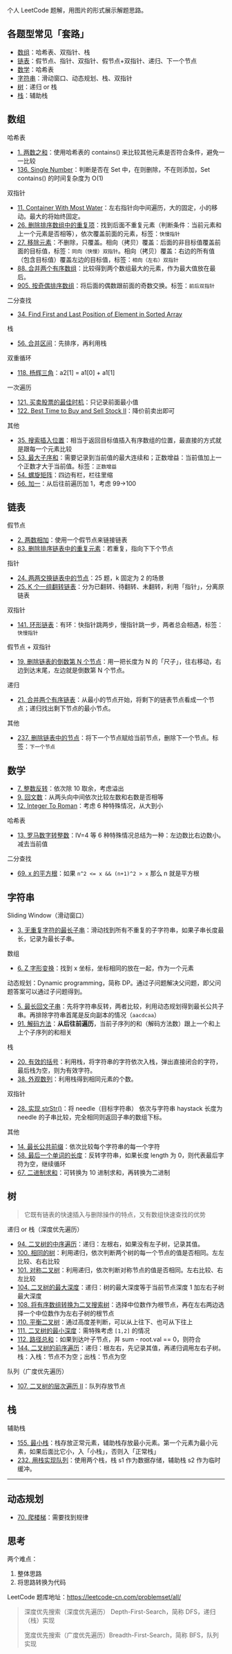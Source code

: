 个人 LeetCode 题解，用图片的形式展示解题思路。

## 各题型常见「套路」

- [数组](#数组)：哈希表、双指针、栈
- [链表](#链表)：假节点、指针、双指针、假节点+双指针、递归、下一个节点
- [数学](数学)：哈希表
- [字符串](#字符串)：滑动窗口、动态规划、栈、双指针
- [树](#树)：递归 or 栈
- [栈](#栈)：辅助栈

## 数组

哈希表

- [1. 两数之和](docs/1.md)：使用哈希表的 contains() 来比较其他元素是否符合条件，避免一一比较
- [136. Single Number](docs/136.md)：判断是否在 Set 中，在则删除，不在则添加，Set contains() 的时间复杂度为 O(1)

双指针

- [11. Container With Most Water](docs/11.md)：左右指针向中间遍历，大的固定，小的移动。最大的将始终固定。
- [26. 删除排序数组中的重复项](docs/26.md)：找到后面不重复元素（判断条件：当前元素和上一个元素是否相等），依次覆盖前面的元素，标签：`快慢指针`
- [27. 移除元素](docs/27.md)：不删除，只覆盖。相向（拷贝）覆盖：后面的非目标值覆盖前面的目标值，标签：`同向（快慢）双指针`。相向（拷贝）覆盖：右边的所有值（包含目标值）覆盖左边的目标值，标签：`相向（左右）双指针`
- [88. 合并两个有序数组](docs/88.md)：比较得到两个数组最大的元素，作为最大值放在最后。
- [905. 按奇偶排序数组](docs/905.md)：将后面的偶数跟前面的奇数交换。标签：`前后双指针`

二分查找

- [34. Find First and Last Position of Element in Sorted Array](docs/34.md)

栈

- [56. 合并区间](docs/56.md)：先排序，再利用栈

双重循环

- [118. 杨辉三角](docs/118.md)：a2[1] = a1[0] + a1[1]

一次遍历

- [121. 买卖股票的最佳时机](docs/121.md)：只记录前面最小值
- [122. Best Time to Buy and Sell Stock II](docs/122.md)：降价前卖出即可

其他

- [35. 搜索插入位置](35.md)：相当于返回目标值插入有序数组的位置，最直接的方式就是跟每一个元素比较
- [53. 最大子序和](docs/53.md)：需要记录到当前值的最大连续和；正数增益：当前值加上一个正数才大于当前值。标签：`正数增益`
- [54. 螺旋矩阵](docs/54.md)：四边有栏，栏往里缩
- [66. 加一](docs/66.md)：从后往前遍历加 1，考虑 99->100

## 链表

假节点

- [2. 两数相加](docs/2.md)：使用一个假节点来链接链表
- [83. 删除排序链表中的重复元素](docs/83.md)：若重复，指向下下个节点

指针

* [24. 两两交换链表中的节点](docs/24.md)：25 题，k 固定为 2 的场景 
* [25. K 个一组翻转链表](docs/25.md)：分为已翻转、待翻转、未翻转，利用「指针」，分离原链表

双指针

- [141. 环形链表]()：有环：快指针跳两步，慢指针跳一步，两者总会相遇，标签：`快慢指针`

假节点 + 双指针

- [19. 删除链表的倒数第 N 个节点](/docs/19.md)：用一把长度为 N 的「尺子」，往右移动，右边到达末尾，左边就是倒数第 N 个节点。

递归

- [21. 合并两个有序链表](docs/21.md)：从最小的节点开始，将剩下的链表节点看成一个节点；递归找出剩下节点的最小节点。

其他

- [237. 删除链表中的节点](docs/237.md)：将下一个节点赋给当前节点，删除下一个节点。标签：`下一个节点`

## 数学

* [7. 整数反转](docs/7.md)：依次除 10 取余，考虑溢出
* [9. 回文数](docs/9.md)：从两头向中间依次比较左数和右数是否相等
* [12. Integer To Roman](docs/12.md)：考虑 6 种特殊情况，从大到小

哈希表

- [13. 罗马数字转整数](docs/13.md)：IV=4 等 6 种特殊情况总结为一种：左边数比右边数小。减去当前值

二分查找

- [69. x 的平方根](docs/68.md)：如果 `n^2 <= x && (n+1)^2 > x` 那么 n 就是平方根

## 字符串

Sliding Window（滑动窗口）

- [3. 无重复字符的最长子串](docs/3.md)：滑动找到所有不重复的子字符串，如果子串长度最长，记录为最长子串。

数组

- [6. Z 字形变换](docs/6.md)：找到 x 坐标，坐标相同的放在一起，作为一个元素

动态规划：Dynamic programming，简称 DP。通过子问题解决父问题，即父问题答案可以通过子问题得到。

- [5. 最长回文子串](docs/5.md)：先将字符串反转，两者比较，利用动态规划得到最长公共子串。再排除字符串首尾是反向副本的情况（`aacdcaa`）
- [91. 解码方法](/docs/91.md)：**从后往前遍历**，当前子序列的和（解码方法数）跟上一个和上上个子序列的和相关

栈

- [20. 有效的括号](docs/20.md)：利用栈，将字符串的字符依次入栈，弹出直接闭合的字符，最后栈为空，则为有效字符。
- [38. 外观数列](/docs/38.md)：利用栈得到相同元素的个数。

双指针

- [28. 实现 strStr()](/28.md)：将 needle（目标字符串） 依次与字符串 haystack 长度为 needle 的子串比较，完全相同则返回子串的数组下标。

其他

* [14. 最长公共前缀](docs/14.md)：依次比较每个字符串的每一个字符
* [58. 最后一个单词的长度](docs/58.md)：反转字符串，如果长度 length 为 0，则代表最后字符为空，继续循环
* [67. 二进制求和](docs/67.md)：可转换为 10 进制求和，再转换为二进制

## 树

> 它既有链表的快速插入与删除操作的特点，又有数组快速查找的优势

递归 or 栈（深度优先遍历）

* [94. 二叉树的中序遍历](docs/94.md)：递归：左根右，如果没有左子树，记录其值。
* [100. 相同的树](docs/100.md)：利用递归，依次判断两个树的每一个节点的值是否相同。左左比较、右右比较
* [101. 对称二叉树](docs/101.md)：利用递归，依次判断对称节点的值是否相同。左右比较、右左比较
* [104. 二叉树的最大深度](docs/104.md)：递归：树的最大深度等于当前节点深度 1 加左右子树最大深度
*  [108. 将有序数组转换为二叉搜索树](docs/108.md)：选择中位数作为根节点，再在左右两边选择一个中位数作为左右子树的根节点
*  [110. 平衡二叉树](docs/110.md)：通过高度差判断，可以从上往下、也可从下往上
*  [111. 二叉树的最小深度](docs/111.md)：需特殊考虑 `[1,2]` 的情况
*  [112. 路径总和](docs/112.md)：如果到达叶子节点，并 sum - root.val == 0，则符合
* [144. 二叉树的前序遍历](/docs/144.md)：递归：根左右，先记录其值，再递归调用左右子树。栈：入栈：节点不为空；出栈：节点为空

队列（广度优先遍历）

- [107. 二叉树的层次遍历 II](docs/107.md)：队列存放节点

## 栈

辅助栈

- [155. 最小栈](docs/155.md)：栈存放正常元素，辅助栈存放最小元素。第一个元素为最小元素，如果后面比它小，入「小栈」，否则入「正常栈」
- [232. 用栈实现队列](docs/232.md)：使用两个栈，栈 s1 作为数据存储，辅助栈 s2 作为临时缓冲。

---

## 动态规划

-  [70. 爬楼梯](docs/70.md)：需要找到规律

<!--做题交流：每天一小时算法群-->

<!--若二维码过期，可加我好友后拉你入群，请备注「算法」。-->

<!--个人思想：不求速度，重视过程，每天早上思考一小时，没做出来第二天再思考，-->

<!--<p align="center">
    <img src="https://deppwang.oss-cn-beijing.aliyuncs.com/blog/2020-03-16-030233.png" height="360">
    <img src="https://deppwang.oss-cn-beijing.aliyuncs.com/blog/2020-03-16-030424.png" height="360">
</p>
-->

##  思考

两个难点：

1. 整体思路
2. 将思路转换为代码

LeetCode 题库地址：https://leetcode-cn.com/problemset/all/

> 深度优先搜索（深度优先遍历） Depth-First-Search，简称 DFS，递归（栈）实现
>
> 宽度优先搜索（广度优先遍历）Breadth-First-Search，简称 BFS，队列实现
